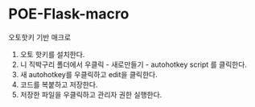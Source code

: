 # POE-Flask-macro
오토핫키 기반 매크로

1. 오토 핫키를 설치한다.
2. 니 직박구리 폴더에서 우클릭 - 새로만들기 - autohotkey script 를 클릭한다.
3. 새 autohotkey를 우클릭하고 edit을 클릭한다.
4. 코드를 복붙하고 저장한다.
5. 저장한 파일을 우클릭하고 관리자 권한 실행한다.
